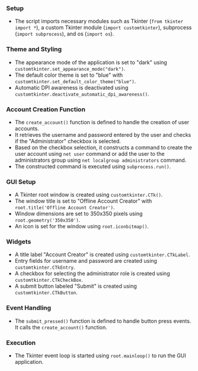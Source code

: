 ### Setup

- The script imports necessary modules such as Tkinter (`from tkinter import *`), a custom Tkinter module (`import customtkinter`), subprocess (`import subprocess`), and os (`import os`).

### Theme and Styling

- The appearance mode of the application is set to "dark" using `customtkinter.set_appearance_mode("dark")`.
- The default color theme is set to "blue" with `customtkinter.set_default_color_theme("blue")`.
- Automatic DPI awareness is deactivated using `customtkinter.deactivate_automatic_dpi_awareness()`.

### Account Creation Function

- The `create_account()` function is defined to handle the creation of user accounts.
- It retrieves the username and password entered by the user and checks if the "Administrator" checkbox is selected.
- Based on the checkbox selection, it constructs a command to create the user account using `net user` command or add the user to the administrators group using `net localgroup administrators` command.
- The constructed command is executed using `subprocess.run()`.

### GUI Setup

- A Tkinter root window is created using `customtkinter.CTk()`.
- The window title is set to "Offline Account Creator" with `root.title('Offline Account Creator')`.
- Window dimensions are set to 350x350 pixels using `root.geometry('350x350')`.
- An icon is set for the window using `root.iconbitmap()`.

### Widgets

- A title label "Account Creator" is created using `customtkinter.CTkLabel`.
- Entry fields for username and password are created using `customtkinter.CTkEntry`.
- A checkbox for selecting the administrator role is created using `customtkinter.CTkCheckBox`.
- A submit button labeled "Submit" is created using `customtkinter.CTkButton`.

### Event Handling

- The `submit_pressed()` function is defined to handle button press events. It calls the `create_account()` function.

### Execution

- The Tkinter event loop is started using `root.mainloop()` to run the GUI application.
